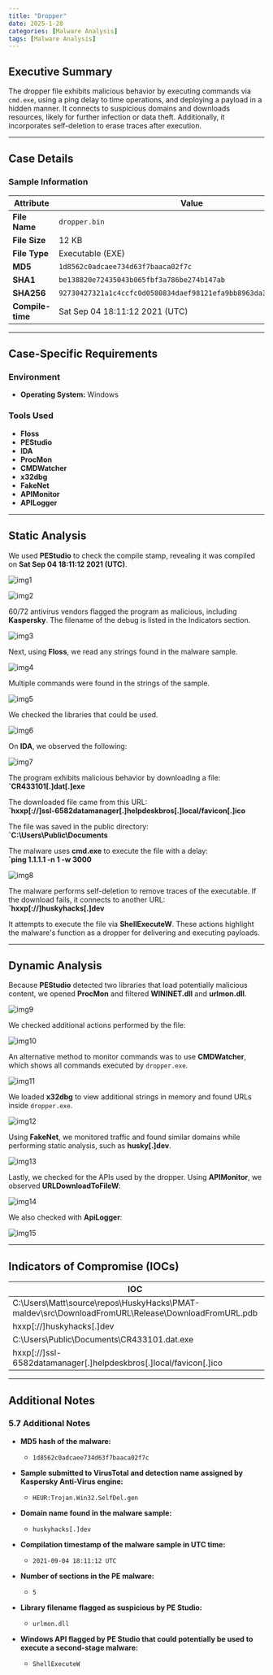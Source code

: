 ```yaml
---
title: "Dropper"
date: 2025-1-28
categories: [Malware Analysis]
tags: [Malware Analysis]
---
```


## Executive Summary

The dropper file exhibits malicious behavior by executing commands via `cmd.exe`, using a ping delay to time operations, and deploying a payload in a hidden manner. It connects to suspicious domains and downloads resources, likely for further infection or data theft. Additionally, it incorporates self-deletion to erase traces after execution.

---

## Case Details

### **Sample Information**

| **Attribute**         | **Value**                                                                                         |
|-----------------------|-------------------------------------------------------------------------------------------------|
| **File Name**         | `dropper.bin`                                                                                   |
| **File Size**         | 12 KB                                                                                           |
| **File Type**         | Executable (EXE)                                                                                 |
| **MD5**               | `1d8562c0adcaee734d63f7baaca02f7c`                                                               |
| **SHA1**              | `be138820e72435043b065fbf3a786be274b147ab`                                                       |
| **SHA256**            | `92730427321a1c4ccfc0d0580834daef98121efa9bb8963da332bfd6cf1fda8a`                             |
| **Compile-time**      | Sat Sep 04 18:11:12 2021 (UTC)                                                                   |

---

## Case-Specific Requirements

### **Environment**
- **Operating System:** Windows

### **Tools Used**
- **Floss**
- **PEStudio**
- **IDA**
- **ProcMon**
- **CMDWatcher**
- **x32dbg**
- **FakeNet**
- **APIMonitor**
- **APILogger**

---

## Static Analysis

We used **PEStudio** to check the compile stamp, revealing it was compiled on **Sat Sep 04 18:11:12 2021 (UTC)**.

![img1](assets/5-Dropper/image69.png)

![img2](assets/5-Dropper/image70.png)

60/72 antivirus vendors flagged the program as malicious, including **Kaspersky**. The filename of the debug is listed in the Indicators section.

![img3](assets/5-Dropper/image71.png)

Next, using **Floss**, we read any strings found in the malware sample.

![img4](assets/5-Dropper/image72.png)

Multiple commands were found in the strings of the sample.

![img5](assets/5-Dropper/image73.png)

We checked the libraries that could be used.

![img6](assets/5-Dropper/image74.png)

On **IDA**, we observed the following:

![img7](assets/5-Dropper/image75.png)

The program exhibits malicious behavior by downloading a file:  
**`CR433101[.]dat[.]exe**  

The downloaded file came from this URL:  
**`hxxp[://]ssl-6582datamanager[.]helpdeskbros[.]local/favicon[.]ico**  

The file was saved in the public directory:  
**`C:\Users\Public\Documents**  

The malware uses **cmd.exe** to execute the file with a delay:  
**`ping 1.1.1.1 -n 1 -w 3000**  

![img8](assets/5-Dropper/image76.png)

The malware performs self-deletion to remove traces of the executable. If the download fails, it connects to another URL:  
**`hxxp[://]huskyhacks[.]dev**  

It attempts to execute the file via **ShellExecuteW**. These actions highlight the malware's function as a dropper for delivering and executing payloads.

---

## Dynamic Analysis

Because **PEStudio** detected two libraries that load potentially malicious content, we opened **ProcMon** and filtered **WININET.dll** and **urlmon.dll**.

![img9](assets/5-Dropper/image77.png)

We checked additional actions performed by the file:

![img10](assets/5-Dropper/image78.png)

An alternative method to monitor commands was to use **CMDWatcher**, which shows all commands executed by `dropper.exe`.

![img11](assets/5-Dropper/image79.png)

We loaded **x32dbg** to view additional strings in memory and found URLs inside `dropper.exe`.

![img12](assets/5-Dropper/image80.png)

Using **FakeNet**, we monitored traffic and found similar domains while performing static analysis, such as **husky[.]dev**.

![img13](assets/5-Dropper/image81.png)

Lastly, we checked for the APIs used by the dropper. Using **APIMonitor**, we observed **URLDownloadToFileW**:

![img14](assets/5-Dropper/image82.png)

We also checked with **ApiLogger**:

![img15](assets/5-Dropper/image83.png)

---

## Indicators of Compromise (IOCs)

| IOC                                                          | Type   |
|--------------------------------------------------------------|--------|
| C:\Users\Matt\source\repos\HuskyHacks\PMAT-maldev\src\DownloadFromURL\Release\DownloadFromURL.pdb | Path   |
| hxxp[://]huskyhacks[.]dev                                    | URL    |
| C:\Users\Public\Documents\CR433101.dat.exe                    | Path   |
| hxxp[://]ssl-6582datamanager[.]helpdeskbros[.]local/favicon[.]ico | URL    |

---

## Additional Notes

### **5.7 Additional Notes**

- **MD5 hash of the malware:**
  - `1d8562c0adcaee734d63f7baaca02f7c`

- **Sample submitted to VirusTotal and detection name assigned by Kaspersky Anti-Virus engine:**
  - `HEUR:Trojan.Win32.SelfDel.gen`

- **Domain name found in the malware sample:**
  - `huskyhacks[.]dev`

- **Compilation timestamp of the malware sample in UTC time:**
  - `2021-09-04 18:11:12 UTC`

- **Number of sections in the PE malware:**
  - `5`

- **Library filename flagged as suspicious by PE Studio:**
  - `urlmon.dll`

- **Windows API flagged by PE Studio that could potentially be used to execute a second-stage malware:**
  - `ShellExecuteW`
